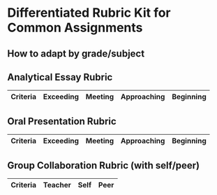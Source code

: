 # Differentiated Rubric Kit for Common Assignments

## How to adapt by grade/subject

## Analytical Essay Rubric
| Criteria | Exceeding | Meeting | Approaching | Beginning |
|---|---|---|---|---|

## Oral Presentation Rubric
| Criteria | Exceeding | Meeting | Approaching | Beginning |
|---|---|---|---|---|

## Group Collaboration Rubric (with self/peer)
| Criteria | Teacher | Self | Peer |
|---|---|---|---|
